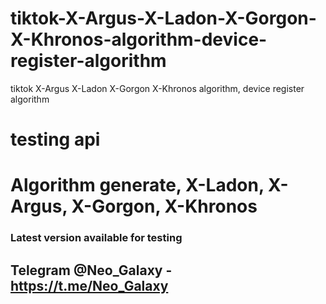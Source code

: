 # tiktok-X-Argus-X-Ladon-X-Gorgon-X-Khronos-algorithm-device-register-algorithm
tiktok X-Argus X-Ladon X-Gorgon X-Khronos algorithm, device register algorithm


# testing api
# Algorithm generate, X-Ladon, X-Argus, X-Gorgon, X-Khronos

### Latest version available for testing

## Telegram @Neo_Galaxy - https://t.me/Neo_Galaxy
